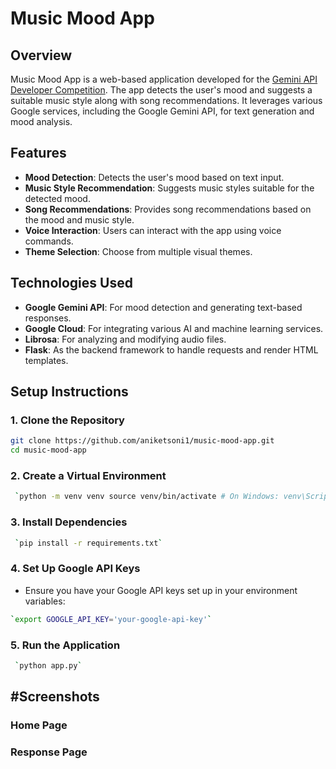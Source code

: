 # Music Mood App

## Overview
Music Mood App is a web-based application developed for the [Gemini API Developer Competition](https://ai.google.dev/competition). The app detects the user's mood and suggests a suitable music style along with song recommendations. It leverages various Google services, including the Google Gemini API, for text generation and mood analysis.

## Features
- **Mood Detection**: Detects the user's mood based on text input.
- **Music Style Recommendation**: Suggests music styles suitable for the detected mood.
- **Song Recommendations**: Provides song recommendations based on the mood and music style.
- **Voice Interaction**: Users can interact with the app using voice commands.
- **Theme Selection**: Choose from multiple visual themes.

## Technologies Used
- **Google Gemini API**: For mood detection and generating text-based responses.
- **Google Cloud**: For integrating various AI and machine learning services.
- **Librosa**: For analyzing and modifying audio files.
- **Flask**: As the backend framework to handle requests and render HTML templates.

## Setup Instructions

### 1. Clone the Repository
   ```bash
   git clone https://github.com/aniketsoni1/music-mood-app.git
   cd music-mood-app
   ```

### 2\. Create a Virtual Environment 
```bash 
 `python -m venv venv source venv/bin/activate # On Windows: venv\Scripts\activate`
```

### 3\. Install Dependencies
```bash 
 `pip install -r requirements.txt`
 ```

### 4\. Set Up Google API Keys 
* Ensure you have your Google API keys set up in your environment variables: 
```bash
`export GOOGLE_API_KEY='your-google-api-key'`
```

### 5\. Run the Application
```bash 
 `python app.py`
 ```

#Screenshots
-----------
### Home Page


### Response Page
